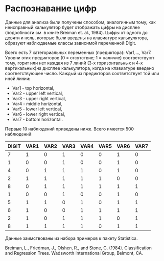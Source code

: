Распознавание цифр
==================
Данные для анализа были получены способом, аналогичным тому, как неисправный калькулятор будет отображать цифры на дисплее (подробности см. в книге Breiman et. al., 1984). Цифры от одного до девяти и ноль, которые были введены на клавиатуре калькулятора, образуют наблюдаемые классы зависимой переменной Digit.

Всего есть 7 категориальных переменных (предиктора): Var1,..., Var7. Уровни этих предикторов (0 = отсутствие; 1 = наличие) соответствуют тому, горит или нет каждая из 7 линий (3-х горизонтальных и 4-х вертикальных)на дисплее калькулятора, когда на клавиатуре введено соответствующее число.  Каждый из предикторов соответствует той или иной линии:

* Var1 - top horizontal,
* Var2 - upper left vertical, 
* Var3 - upper right vertical, 
* Var4 - middle horizontal, 
* Var5 - lower left vertical, 
* Var6 - lower right vertical, 
* Var7 - bottom horizontal.  

Первые 10 наблюдений приведены ниже. Всего имеется 500 наблюдений

DIGIT |	VAR1 |	VAR2 |	VAR3 |	VAR4 |	VAR5 |	VAR6 |	VAR7
------|------|-------|-------|-------|-------|-------|-------
    7 |	1	 | 0	 | 1	 | 0	 | 0	 | 1	 | 0
    1 |	0	 | 0	 | 1	 | 0	 | 0	 | 1	 | 0
    4 | 0    | 1     | 1     | 1     | 0     | 1     | 0
    2 | 1    | 1     | 1     | 1     | 1     | 0     | 0
    8 | 0    | 1     | 1     | 1     | 1     | 1     | 1
    1 | 0    | 0     | 1     | 0     | 0     | 1     | 0
    5 | 1    | 1     | 0     | 1     | 0     | 1     | 1
    6 | 1    | 0     | 0     | 1     | 1     | 1     | 1
    2 | 1    | 0     | 1     | 1     | 1     | 0     | 1
    8 | 1    | 1     | 1     | 1     | 0     | 1     | 1

Данные заимствованы из набора примеров к пакету Statistica.

Breiman, L., Friedman, J., Olshen, R., and Stone, C. (1984). Classification and Regression Trees. Wadsworth International Group, Belmont, CA. 
